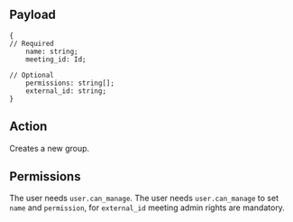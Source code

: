 ## Payload
```
{
// Required
    name: string;
    meeting_id: Id;

// Optional
    permissions: string[];
    external_id: string;
}
```

## Action
Creates a new group.

## Permissions
The user needs `user.can_manage`.
The user needs `user.can_manage` to set `name` and `permission`, for `external_id` meeting admin rights are mandatory.